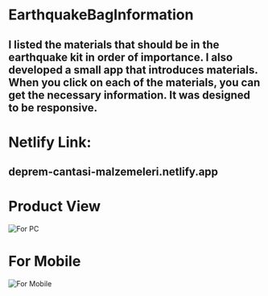 # EarthquakeBagInformation
## I listed the materials that should be in the earthquake kit in order of importance. I also developed a small app that introduces materials. When you click on each of the materials, you can get the necessary information. It was designed to be responsive.
# Netlify Link:
## deprem-cantasi-malzemeleri.netlify.app
# Product View
![For PC](https://user-images.githubusercontent.com/59180837/220194531-4174abbf-4865-4ee6-9e42-72c4bfc1238b.png)
# For Mobile
![For Mobile](https://user-images.githubusercontent.com/59180837/220194578-363e0398-a652-4a19-b36f-54e1d545d42d.png)
